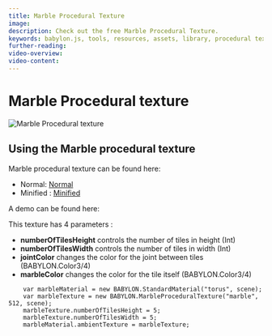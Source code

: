 ```yaml
---
title: Marble Procedural Texture
image: 
description: Check out the free Marble Procedural Texture.
keywords: babylon.js, tools, resources, assets, library, procedural texture, marble
further-reading:
video-overview:
video-content:
---
```


# Marble Procedural texture

![Marble Procedural texture](/img/features/extensions/proceduraltextures/marblept.png)

## Using the Marble procedural texture

Marble procedural texture can be found here: 
- Normal: [Normal](https://cdn.babylonjs.com/proceduralTexturesLibrary/babylon.marbleProceduralTexture.js)
- Minified : [Minified](https://cdn.babylonjs.com/proceduralTexturesLibrary/babylon.marbleProceduralTexture.min.js)

A demo can be found here:  <Playground id="#HS1SK#4" title="Marble Procedural Texture Demo" description="Marble Procedural Texture Demo"/>

This texture has 4 parameters :
- **numberOfTilesHeight** controls the number of tiles in height (Int)
- **numberOfTilesWidth** controls the number of tiles in width (Int)
- **jointColor** changes the color for the joint between tiles (BABYLON.Color3/4)
- **marbleColor** changes the color for the tile itself (BABYLON.Color3/4)


```
	var marbleMaterial = new BABYLON.StandardMaterial("torus", scene);
    var marbleTexture = new BABYLON.MarbleProceduralTexture("marble", 512, scene);
    marbleTexture.numberOfTilesHeight = 5;
    marbleTexture.numberOfTilesWidth = 5;
    marbleMaterial.ambientTexture = marbleTexture;
```
